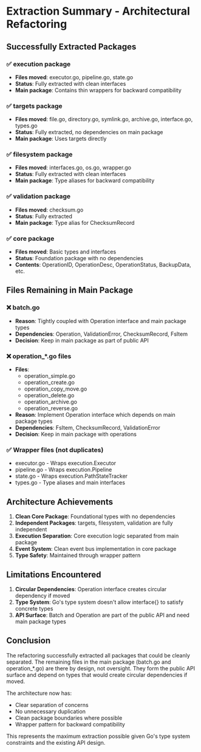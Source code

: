 # Extraction Summary - Architectural Refactoring

## Successfully Extracted Packages

### ✅ **execution** package
- **Files moved**: executor.go, pipeline.go, state.go
- **Status**: Fully extracted with clean interfaces
- **Main package**: Contains thin wrappers for backward compatibility

### ✅ **targets** package  
- **Files moved**: file.go, directory.go, symlink.go, archive.go, interface.go, types.go
- **Status**: Fully extracted, no dependencies on main package
- **Main package**: Uses targets directly

### ✅ **filesystem** package
- **Files moved**: interfaces.go, os.go, wrapper.go
- **Status**: Fully extracted with clean interfaces
- **Main package**: Type aliases for backward compatibility

### ✅ **validation** package
- **Files moved**: checksum.go
- **Status**: Fully extracted
- **Main package**: Type alias for ChecksumRecord

### ✅ **core** package
- **Files moved**: Basic types and interfaces
- **Status**: Foundation package with no dependencies
- **Contents**: OperationID, OperationDesc, OperationStatus, BackupData, etc.

## Files Remaining in Main Package

### ❌ **batch.go**
- **Reason**: Tightly coupled with Operation interface and main package types
- **Dependencies**: Operation, ValidationError, ChecksumRecord, FsItem
- **Decision**: Keep in main package as part of public API

### ❌ **operation_*.go files**
- **Files**: 
  - operation_simple.go
  - operation_create.go
  - operation_copy_move.go
  - operation_delete.go
  - operation_archive.go
  - operation_reverse.go
- **Reason**: Implement Operation interface which depends on main package types
- **Dependencies**: FsItem, ChecksumRecord, ValidationError
- **Decision**: Keep in main package with operations

### ✅ **Wrapper files** (not duplicates)
- executor.go - Wraps execution.Executor
- pipeline.go - Wraps execution.Pipeline  
- state.go - Wraps execution.PathStateTracker
- types.go - Type aliases and main interfaces

## Architecture Achievements

1. **Clean Core Package**: Foundational types with no dependencies
2. **Independent Packages**: targets, filesystem, validation are fully independent
3. **Execution Separation**: Core execution logic separated from main package
4. **Event System**: Clean event bus implementation in core package
5. **Type Safety**: Maintained through wrapper pattern

## Limitations Encountered

1. **Circular Dependencies**: Operation interface creates circular dependency if moved
2. **Type System**: Go's type system doesn't allow interface{} to satisfy concrete types
3. **API Surface**: Batch and Operation are part of the public API and need main package types

## Conclusion

The refactoring successfully extracted all packages that could be cleanly separated. The remaining files in the main package (batch.go and operation_*.go) are there by design, not oversight. They form the public API surface and depend on types that would create circular dependencies if moved.

The architecture now has:
- Clear separation of concerns
- No unnecessary duplication  
- Clean package boundaries where possible
- Wrapper pattern for backward compatibility

This represents the maximum extraction possible given Go's type system constraints and the existing API design.